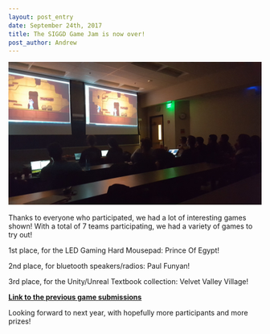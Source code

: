 ```yaml
---
layout: post_entry
date: September 24th, 2017
title: The SIGGD Game Jam is now over!
post_author: Andrew
---
```


![alt text](/img/siggdgj17_gameplay.jpg)

Thanks to everyone who participated, we had a lot of interesting games shown! With a total of 7 teams participating, we had a variety of games to try out!

1st place, for the LED Gaming Hard Mousepad: Prince Of Egypt!

2nd place, for bluetooth speakers/radios: Paul Funyan!

3rd place, for the Unity/Unreal Textbook collection: Velvet Valley Village!

[**Link to the previous game submissions**](https://drive.google.com/open?id=0B0hZRv8pG5b3SUIxalltMDFfT2s)

Looking forward to next year, with hopefully more participants and more prizes!